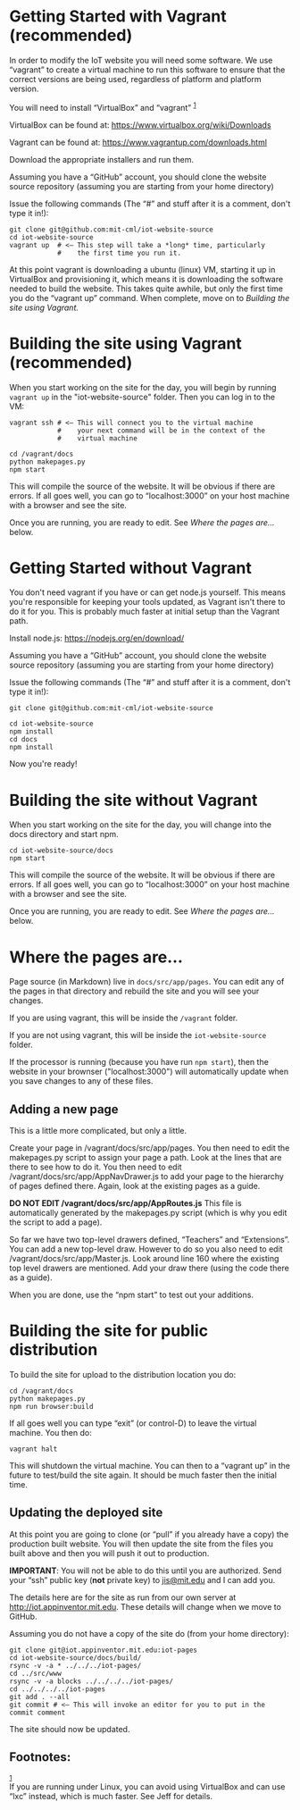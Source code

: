 # Getting Started with Vagrant (recommended)

In order to modify the IoT website you will need some software. We use
“vagrant” to create a virtual machine to run this software to ensure
that the correct versions are being used, regardless of platform and
platform version.

You will need to install “VirtualBox” and “vagrant” <sup><a id="fnr.1" class="footref" href="#fn.1">1</a></sup>

VirtualBox can be found at:
<https://www.virtualbox.org/wiki/Downloads>

Vagrant can be found at: <https://www.vagrantup.com/downloads.html>

Download the appropriate installers and run them.

Assuming you have a “GitHub” account, you should clone the website
source repository (assuming you are starting from your home directory)

Issue the following commands (The “#” and stuff after it is a comment,
don't type it in!):

    git clone git@github.com:mit-cml/iot-website-source
    cd iot-website-source
    vagrant up  # <– This step will take a *long* time, particularly
                #    the first time you run it.

At this point vagrant is downloading a ubuntu (linux) VM, starting it up
in VirtualBox and provisioning it, which means it is downloading the
software needed to build the website. This takes quite awhile, but only
the first time you do the “vagrant up” command. When complete, move on to *Building the site using Vagrant.*

# Building the site using Vagrant (recommended)

When you start working on the site for the day, you will begin by running `vagrant up` in the "iot-website-source" folder. Then you can log in to the VM:

    vagrant ssh # <– This will connect you to the virtual machine
                #    your next command will be in the context of the
                #    virtual machine

    cd /vagrant/docs
    python makepages.py
    npm start

This will compile the source of the website. It will be obvious if there
are errors. If all goes well, you can go to “localhost:3000” on your
host machine with a browser and see the site.

Once you are running, you are ready to edit. See *Where the pages are&#x2026;* below.

# Getting Started without Vagrant

You don't need vagrant if you have or can get node.js yourself. This means you're responsible for keeping your tools updated, as Vagrant isn't there to do it for you. This is probably much faster at initial setup than the Vagrant path.

Install node.js: <https://nodejs.org/en/download/>

Assuming you have a “GitHub” account, you should clone the website
source repository (assuming you are starting from your home directory)

Issue the following commands (The “#” and stuff after it is a comment,
don't type it in!):

    git clone git@github.com:mit-cml/iot-website-source

    cd iot-website-source
    npm install
    cd docs
    npm install

Now you're ready!

# Building the site without Vagrant

When you start working on the site for the day, you will change into the docs directory and start npm.

    cd iot-website-source/docs
    npm start

This will compile the source of the website. It will be obvious if there are errors. If all goes well, you can go to “localhost:3000” on your host machine with a browser and see the site.

Once you are running, you are ready to edit. See *Where the pages are&#x2026;* below.

# Where the pages are&#x2026;

Page source (in Markdown) live in `docs/src/app/pages`. You can
edit any of the pages in that directory and rebuild the site and you
will see your changes.

If you are using vagrant, this will be inside the `/vagrant` folder.

If you are not using vagrant, this will be inside the `iot-website-source` folder.

If the processor is running (because you have run `npm start`), then the website in your brownser ("localhost:3000") will automatically update when you save changes to any of these files.

## Adding a new page

This is a little more complicated, but only a little.

Create your page in /vagrant/docs/src/app/pages. You then need to edit
the makepages.py script to assign your page a path. Look at the lines
that are there to see how to do it. You then need to edit
/vagrant/docs/src/app/AppNavDrawer.js to add your page to the
hierarchy of pages defined there. Again, look at the existing pages as
a guide.

**DO NOT EDIT /vagrant/docs/src/app/AppRoutes.js** This file is
 automatically generated by the makepages.py script (which is why you
 edit the script to add a page).

So far we have two top-level drawers defined, “Teachers” and
“Extensions”. You can add a new top-level draw. However to do so you
also need to edit /vagrant/docs/src/app/Master.js. Look around line
160 where the existing top level drawers are mentioned. Add your draw
there (using the code there as a guide).

When you are done, use the “npm start” to test out your additions.

# Building the site for public distribution

To build the site for upload to the distribution location you do:

    cd /vagrant/docs
    python makepages.py
    npm run browser:build

If all goes well you can type “exit” (or control-D) to leave the virtual
machine. You then do:

    vagrant halt

This will shutdown the virtual machine. You can then to a “vagrant up”
in the future to test/build the site again. It should be much faster
then the initial time.

## Updating the deployed site

At this point you are going to clone (or “pull” if you already have a
copy) the production built website. You will then update the site from
the files you built above and then you will push it out to production.

**IMPORTANT**: You will not be able to do this until you are authorized.
Send your “ssh” public key (**not** private key) to jis@mit.edu and I can
add you.

The details here are for the site as run from our own server at
<http://iot.appinventor.mit.edu>. These details will change when we
move to GitHub.

Assuming you do not have a copy of the site do (from your home
directory):

    git clone git@iot.appinventor.mit.edu:iot-pages
    cd iot-website-source/docs/build/
    rsync -v -a * ../../../iot-pages/
    cd ../src/www
    rsync -v -a blocks ../../../../iot-pages/
    cd ../../../../iot-pages
    git add . --all
    git commit # <– This will invoke an editor for you to put in the commit comment

The site should now be updated.



<div id="footnotes">
<h2 class="footnotes">Footnotes: </h2>
<div id="text-footnotes">

<div class="footdef"><sup><a id="fn.1" class="footnum" href="#fnr.1">1</a></sup> <div class="footpara">If you are running under Linux, you can avoid using VirtualBox and can
use “lxc” instead, which is much faster. See Jeff for details.</div></div>


</div>
</div>
